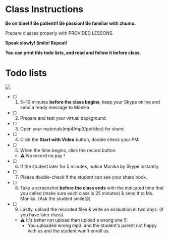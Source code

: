 # Class Instructions

**Be on time!!!  Be patient!!  Be passion!  Be familiar with zhumu.**

Prepare classes properly with PROVIDED LESSONS.

**Speak slowly!  Smile!  Repeat!**

**You can print this todo lists, and read and follow it before class.**

# Todo lists

![](https://abc.51share.ml/images/2019/09/17/JT7CHGexg5/1568718246121.jpg)

- [ ] 1. 5~10 minutes **before the class begins**, keep your Skype online and send a ready message to Monika 

- [ ] 2.  Prepare and test your virtual background. 

- [ ] 3.  Open your materials(mp4/mp3/ppt/doc) for share.

- [ ] 4. Click the **Start with Video** button, double check your PMI.

- [ ] 5. When the time begins, click the record button. 

  - ⚠️ No record no pay !

- [ ] 6. If the student later for 5 minutes, notice Monika by Skype instantly.

- [ ] 7. Please double-check if the student can see your share book. 

- [ ] 8. Take a screenshot **before the class ends** with the indicated time that you called (make sure each class is 25 minutes) & send it to Ms. Monika. (Ask the student smile😊)

- [ ] 9. Lastly, upload the recorded files & write an evaluation in two days. (if you have later class).

  - ⚠️ It's better not upload than upload a wrong one !!!
    - You uploaded wrong mp3. and the student's parent not happy with us and the student won't enroll us.
